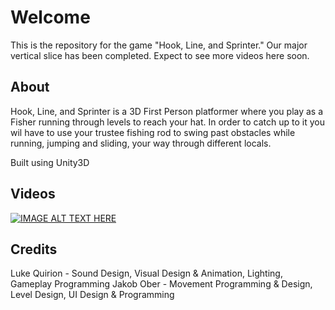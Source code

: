 # Welcome
This is the repository for the game "Hook, Line, and Sprinter." Our major vertical slice has been completed. Expect to see more videos here soon.

## About
Hook, Line, and Sprinter is a 3D First Person platformer where you play as a Fisher running through levels to reach your hat. In order to catch up to it you wil have to use your trustee fishing rod to swing past obstacles while running, jumping and sliding, your way through different locals. 

Built using Unity3D

## Videos
[![IMAGE ALT TEXT HERE](https://img.youtube.com/vi/Geon0FJYCMk/0.jpg)](https://www.youtube.com/watch?v=Geon0FJYCMk)

## Credits
Luke Quirion - Sound Design, Visual Design & Animation, Lighting, Gameplay Programming
Jakob Ober - Movement Programming & Design, Level Design, UI Design & Programming
